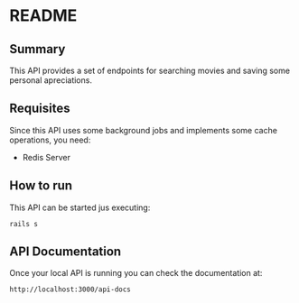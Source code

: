 # README

## Summary
This API provides a set of endpoints for searching movies and saving some personal apreciations.

## Requisites
Since this API uses some background jobs and implements some cache operations, you need:

* Redis Server

## How to run
This API can be started jus executing:
```
rails s
```

## API Documentation
Once your local API is running you can check the documentation at:
```
http://localhost:3000/api-docs
```
